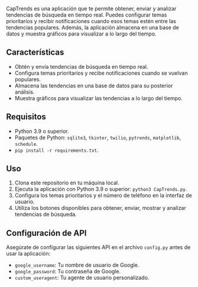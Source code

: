 CapTrends es una aplicación que te permite obtener, enviar y analizar tendencias de búsqueda en tiempo real. Puedes configurar temas prioritarios y recibir notificaciones cuando esos temas estén entre las tendencias populares. Además, la aplicación almacena en una base de datos y muestra gráficos para visualizar a lo largo del tiempo.

## Características

- Obtén y envía tendencias de búsqueda en tiempo real.
- Configura temas prioritarios y recibe notificaciones cuando se vuelvan populares.
- Almacena las tendencias en una base de datos para su posterior análisis.
- Muestra gráficos para visualizar las tendencias a lo largo del tiempo.

## Requisitos

- Python 3.9 o superior.
- Paquetes de Python: `sqlite3`, `tkinter`, `twilio`, `pytrends`, `matplotlib`, `schedule`.
- `pip install -r requirements.txt`.

## Uso

1. Clona este repositorio en tu máquina local.
2. Ejecuta la aplicación con Python 3.9 o superior: `python3 CapTrends.py`.
3. Configura los temas prioritarios y el número de teléfono en la interfaz de usuario.
4. Utiliza los botones disponibles para obtener, enviar, mostrar y analizar tendencias de búsqueda.

## Configuración de API

Asegúrate de configurar las siguientes API en el archivo `config.py` antes de usar la aplicación:

- `google_username`: Tu nombre de usuario de Google.
- `google_password`: Tu contraseña de Google.
- `custom_useragent`: Tu agente de usuario personalizado.
